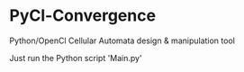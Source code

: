 PyCl-Convergence
================

Python/OpenCl Cellular Automata design &amp; manipulation tool

Just run the Python script 'Main.py'